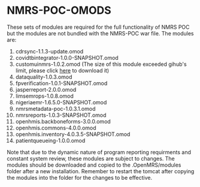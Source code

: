﻿# NMRS-POC-OMODS
These sets of modules are required for the full functionality of NMRS POC but the modules are not bundled with the NMRS-POC war file.
The  modules are:

1. cdrsync-1.1.3-update.omod
2. covidtbintegrator-1.0.0-SNAPSHOT.omod
3. customuinmrs-1.0.2.omod (The size of this module exceeded gihub's limit, please click [here](https://ihvnigeria-my.sharepoint.com/:u:/g/personal/auji_ihvnigeria_org/EXmQALAwOJRHrLkCYuACH30BTMK3nYHS3FIeXFBJq6KG_A?e=TxriKc) to download it)
4. dataquality-1.0.3.omod
5. fpverification-1.0.1-SNAPSHOT.omod
6. jasperreport-2.0.0.omod
7. limsemrops-1.0.8.omod
8. nigeriaemr-1.6.5.0-SNAPSHOT.omod
9. nmrsmetadata-poc-1.0.3.1.omod
10. nmrsreports-1.0.3-SNAPSHOT.omod
11. openhmis.backboneforms-3.0.0.omod
12. openhmis.commons-4.0.0.omod
13. openhmis.inventory-4.0.3.5-SNAPSHOT.omod
14. patientqueueing-1.0.0.omod

Note that due to the dynamic nature of program reporting requirments and constant system review, these modules are subject to changes.
The modules should be downloaded and copied to the .OpenMRS/modules folder after a new installation.
Remember to restart the tomcat after copying the modules into the folder for the changes to be effective.
